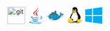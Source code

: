 <p align="center"">
    <img src="https://www.vectorlogo.zone/logos/git-scm/git-scm-icon.svg" title="git" width="40" height="40"/>
    <img src="https://raw.githubusercontent.com/devicons/devicon/master/icons/java/java-original.svg" title="java" width="40" height="40"/>
    <img src="https://raw.githubusercontent.com/devicons/devicon/master/icons/docker/docker-original.svg" title="docker" width="40" height="40"/>
    <img src="https://raw.githubusercontent.com/devicons/devicon/master/icons/linux/linux-original.svg" title="linux" width="40" height="40"/>
    <img src="https://raw.githubusercontent.com/devicons/devicon/master/icons/windows8/windows8-original.svg" title="windows" width="40" height="40"/>
</p>
<!--
**faketri/faketri** is a ✨ _special_ ✨ repository because its `README.md` (this file) appears on your GitHub profile.

Here are some ideas to get you started:

- 🔭 I’m currently working on ...
- 🌱 I’m currently learning ...
- 👯 I’m looking to collaborate on ...
- 🤔 I’m looking for help with ...
- 💬 Ask me about ...
- 📫 How to reach me: ...
- 😄 Pronouns: ...
- ⚡ Fun fact: ...
-->
